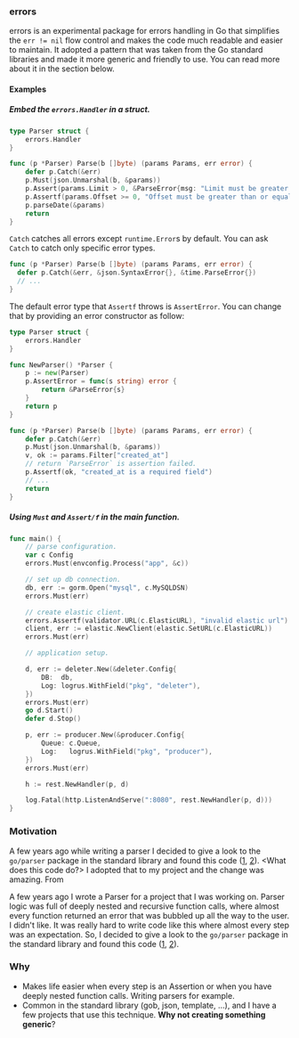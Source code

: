 ### errors
errors is an experimental package for errors handling in Go that simplifies the `err != nil` flow control and makes the code much readable and easier to maintain. It adopted a pattern that was taken from the Go standard libraries and made it more generic and friendly to use. You can read more about it in the section below.

<PHOTO WITH CODE EXAMPLE>

#### Examples
##### Embed the `errors.Handler` in a struct.
```go
type Parser struct {
	errors.Handler
}

func (p *Parser) Parse(b []byte) (params Params, err error) {
	defer p.Catch(&err)
	p.Must(json.Unmarshal(b, &params))
	p.Assert(params.Limit > 0, &ParseError{msg: "Limit must be greater than 0"})
	p.Assertf(params.Offset >= 0, "Offset must be greater than or equal to 0. got: %v", params.Offset)
	p.parseDate(&params)
	return
}
```
`Catch` catches all errors except `runtime.Error`s by default. You can ask `Catch` to catch only specific error types.
```go
func (p *Parser) Parse(b []byte) (params Params, err error) {
  defer p.Catch(&err, &json.SyntaxError{}, &time.ParseError{})
  // ...
}
```
The default error type that `Assertf` throws is `AssertError`. You can change that by providing an error constructor as follow: 
```go
type Parser struct {
	errors.Handler
}

func NewParser() *Parser {
	p := new(Parser)
	p.AssertError = func(s string) error {
		return &ParseError{s}
	}
	return p
}

func (p *Parser) Parse(b []byte) (params Params, err error) {
	defer p.Catch(&err)
	p.Must(json.Unmarshal(b, &params))
	v, ok := params.Filter["created_at"]
	// return `ParseError` is assertion failed.
	p.Assertf(ok, "created_at is a required field")
	// ...
	return
}
```
##### Using `Must` and `Assert/f` in the main function.
```go
func main() {
	// parse configuration.
	var c Config
	errors.Must(envconfig.Process("app", &c))

	// set up db connection.
	db, err := gorm.Open("mysql", c.MySQLDSN)
	errors.Must(err)

	// create elastic client.
	errors.Assertf(validator.URL(c.ElasticURL), "invalid elastic url")
	client, err := elastic.NewClient(elastic.SetURL(c.ElasticURL))
	errors.Must(err)

	// application setup.

	d, err := deleter.New(&deleter.Config{
		DB:  db,
		Log: logrus.WithField("pkg", "deleter"),
	})
	errors.Must(err)
	go d.Start()
	defer d.Stop()

	p, err := producer.New(&producer.Config{
		Queue: c.Queue,
		Log:   logrus.WithField("pkg", "producer"),
	})
	errors.Must(err)

	h := rest.NewHandler(p, d)

	log.Fatal(http.ListenAndServe(":8080", rest.NewHandler(p, d)))
}
```


### Motivation
A few years ago while writing a parser I decided to give a look to the `go/parser` package in the standard library and found this code ([1], [2]). <What does this code do?>
I adopted that to my project and the change was amazing. From 

A few years ago I wrote a Parser for a project that I was working on. Parser logic was full of deeply nested and recursive function calls, where almost every function returned an error that was bubbled up all the way to the user. I didn't like. It was really hard to write code like this where almost every step was an expectation. So, I decided to give a look to the `go/parser` package in the standard library and found this code ([1], [2]).

### Why
- Makes life easier when every step is an Assertion or when you have deeply nested function calls.
  Writing parsers for example.
- Common in the standard library (gob, json, template, ...), and I have a few projects that use this technique.
  __Why not creating something generic__?


[1]: https://github.com/golang/go/blob/ceb8fe45da7042b20189de0b66db5b33bb589f7b/src/go/parser/interface.go#L93-L98
[2]: https://github.com/golang/go/blob/ceb8fe45da7042b20189de0b66db5b33bb589f7b/src/go/parser/parser.go#L344-L364

